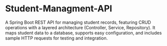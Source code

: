 # Student-Managment-API
A Spring Boot REST API for managing student records, featuring CRUD operations with a layered architecture (Controller, Service, Repository). It maps student data to a database, supports easy configuration, and includes sample HTTP requests for testing and integration.
